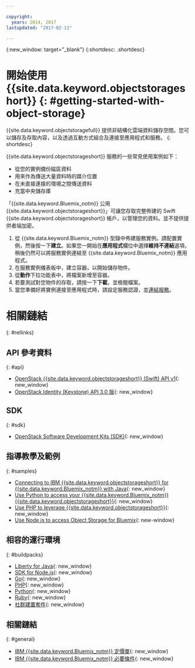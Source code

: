 ```yaml
---

copyright:
  years: 2014, 2017
lastupdated: "2017-02-11"

---
```

{:new_window: target="_blank"}
{:shortdesc: .shortdesc}



# 開始使用 {{site.data.keyword.objectstorageshort}}  {: #getting-started-with-object-storage}


{{site.data.keyword.objectstoragefull}} 提供非結構化雲端資料儲存空間。您可以儲存及存取內容，以及透過互動方式組合及連接至應用程式和服務。
{: shortdesc}

{{site.data.keyword.objectstorageshort}} 服務的一些常見使用案例如下：

* 從您的實例備份磁區資料
* 用來作為傳送大量資料時的媒介位置
* 在未直接連接的環境之間傳送資料
* 充當中央儲存庫


「{{site.data.keyword.Bluemix_notm}} 公用 {{site.data.keyword.objectstorageshort}}」可讓您存取完整佈建的 Swift {{site.data.keyword.objectstorageshort}} 帳戶，以管理您的資料。並不提供提供者端加密。


1.	從 {{site.data.keyword.Bluemix_notm}} 型錄中佈建服務實例。請配置實例，然後按一下**建立**。如果您一開始在**應用程式**欄位中選擇**維持不連結**選項，稍後仍然可以將服務實例連結至 {{site.data.keyword.Bluemix_notm}} 應用程式。
2. 在服務實例儀表板中，建立容器，以開始儲存物件。
3. 從**動作**下拉功能表中，將檔案新增至容器。
4. 若要測試對您物件的存取，請按一下**下載**，並檢閱檔案。
5. 當您準備好將實例連接至應用程式時，請設定服務認證，並[連結服務](/docs/services/reqnsi.html#add_service)。



# 相關鏈結
{: #rellinks}

## API 參考資料 
{: #api}
* [OpenStack {{site.data.keyword.objectstorageshort}} (Swift) API v1](http://developer.openstack.org/api-ref-objectstorage-v1.html){: new_window}
* [OpenStack Identity (Keystone) API 3.0 版](http://developer.openstack.org/api-ref-identity-v3.html){: new_window}

## SDK 
{: #sdk}
* [OpenStack Software Development Kits (SDK)](https://wiki.openstack.org/wiki/SDKs){: new_window}

## 指導教學及範例 
{: #samples}
* [Connecting to IBM {{site.data.keyword.objectstorageshort}} for {{site.data.keyword.Bluemix_notm}} with Java](https://developer.ibm.com/recipes/tutorials/connecting-to-ibm-object-storage-for-bluemix-with-java/){: new_window}
* [Use Python to access your {{site.data.keyword.Bluemix_notm}} {{site.data.keyword.objectstorageshort}}](https://developer.ibm.com/recipes/tutorials/use-python-to-access-your-bluemix-object-storage/){: new_window}
* [Use PHP to leverage {{site.data.keyword.objectstorageshort}}](https://developer.ibm.com/recipes/tutorials/use-php-to-leverage-object-storage-for-bluemix/){: new_window}
* [Use Node js to access Object Storage for Bluemix](https://developer.ibm.com/recipes/tutorials/use-pkgcloud-to-access-ibm-object-storage-for-bluemix-with-node-js/){: new-window}

## 相容的運行環境
{: #buildpacks}
* [Liberty for Java](https://www.ng.bluemix.net/docs/runtimes/liberty/index.html){: new_window}
* [SDK for Node.js](https://www.ng.bluemix.net/docs/runtimes/nodejs/index.html){: new_window}
* [Go](https://www.ng.bluemix.net/docs/runtimes/go/index.html){: new_window}
* [PHP](https://www.ng.bluemix.net/docs/runtimes/php/index.html){: new_window}
* [Python](https://www.ng.bluemix.net/docs/runtimes/python/index.html){: new_window}
* [Ruby](https://www.ng.bluemix.net/docs/runtimes/ruby/index.html){: new_window}
* [社群建置套件](https://www.ng.bluemix.net/docs/starters/byob.html){: new_window}


## 相關鏈結
{: #general}
* [IBM {{site.data.keyword.Bluemix_notm}} 定價單](https://www.ng.bluemix.net/#/pricing){: new_window}
* [IBM {{site.data.keyword.Bluemix_notm}} 必要條件](https://developer.ibm.com/bluemix/support/#prereqs){: new_window}
